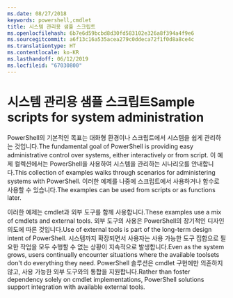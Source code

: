 ```yaml
---
ms.date: 08/27/2018
keywords: powershell,cmdlet
title: 시스템 관리용 샘플 스크립트
ms.openlocfilehash: 6b7e6d59bcbd8d30fd583102e326a8f394a4f9e6
ms.sourcegitcommit: a6f13c16a535acea279c0ddeca72f1f0d8a8ce4c
ms.translationtype: HT
ms.contentlocale: ko-KR
ms.lasthandoff: 06/12/2019
ms.locfileid: "67030800"
---
```

# <a name="sample-scripts-for-system-administration"></a><span data-ttu-id="b686b-103">시스템 관리용 샘플 스크립트</span><span class="sxs-lookup"><span data-stu-id="b686b-103">Sample scripts for system administration</span></span>

<span data-ttu-id="b686b-104">PowerShell의 기본적인 목표는 대화형 환경이나 스크립트에서 시스템을 쉽게 관리하는 것입니다.</span><span class="sxs-lookup"><span data-stu-id="b686b-104">The fundamental goal of PowerShell is providing easy administrative control over systems, either interactively or from script.</span></span> <span data-ttu-id="b686b-105">이 예제 컬렉션에서는 PowerShell을 사용하여 시스템을 관리하는 시나리오를 안내합니다.</span><span class="sxs-lookup"><span data-stu-id="b686b-105">This collection of examples walks through scenarios for administering systems with PowerShell.</span></span> <span data-ttu-id="b686b-106">이러한 예제를 나중에 스크립트에서 사용하거나 함수로 사용할 수 있습니다.</span><span class="sxs-lookup"><span data-stu-id="b686b-106">The examples can be used from scripts or as functions later.</span></span>

<span data-ttu-id="b686b-107">이러한 예제는 cmdlet과 외부 도구를 함께 사용합니다.</span><span class="sxs-lookup"><span data-stu-id="b686b-107">These examples use a mix of cmdlets and external tools.</span></span> <span data-ttu-id="b686b-108">외부 도구의 사용은 PowerShell의 장기적인 디자인 의도에 따른 것입니다.</span><span class="sxs-lookup"><span data-stu-id="b686b-108">Use of external tools is part of the long-term design intent of PowerShell.</span></span> <span data-ttu-id="b686b-109">시스템까지 확장되면서 사용자는 사용 가능한 도구 집합으로 필요한 작업을 모두 수행할 수 없는 상황이 지속적으로 발생합니다.</span><span class="sxs-lookup"><span data-stu-id="b686b-109">Even as the system grows, users continually encounter situations where the available toolsets don't do everything they need.</span></span> <span data-ttu-id="b686b-110">PowerShell 솔루션은 cmdlet 구현에만 의존하지 않고, 사용 가능한 외부 도구와의 통합을 지원합니다.</span><span class="sxs-lookup"><span data-stu-id="b686b-110">Rather than foster dependency solely on cmdlet implementations, PowerShell solutions support integration with available external tools.</span></span>
